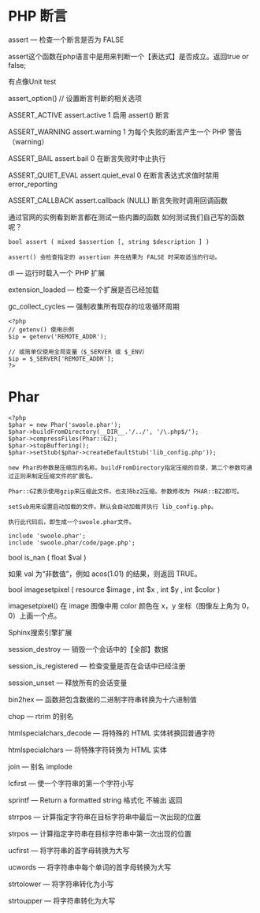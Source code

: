 # PHP 断言

assert — 检查一个断言是否为 FALSE

assert这个函数在php语言中是用来判断一个【表达式】是否成立。返回true or false;

有点像Unit test

assert_option() // 设置断言判断的相关选项

ASSERT_ACTIVE	assert.active	1	启用 assert() 断言

ASSERT_WARNING	assert.warning	1	为每个失败的断言产生一个 PHP 警告（warning）

ASSERT_BAIL	assert.bail	0	在断言失败时中止执行

ASSERT_QUIET_EVAL	assert.quiet_eval	0	在断言表达式求值时禁用 error_reporting

ASSERT_CALLBACK	assert.callback	(NULL)	断言失败时调用回调函数

通过官网的实例看到断言都在测试一些内置的函数 如何测试我们自己写的函数呢？

```
bool assert ( mixed $assertion [, string $description ] )

assert() 会检查指定的 assertion 并在结果为 FALSE 时采取适当的行动。
```

dl — 运行时载入一个 PHP 扩展

extension_loaded — 检查一个扩展是否已经加载

gc_collect_cycles — 强制收集所有现存的垃圾循环周期

```
<?php
// getenv() 使用示例
$ip = getenv('REMOTE_ADDR');

// 或简单仅使用全局变量（$_SERVER 或 $_ENV）
$ip = $_SERVER['REMOTE_ADDR'];
?>
```

# Phar

```
<?php
$phar = new Phar('swoole.phar');
$phar->buildFromDirectory(__DIR__.'/../', '/\.php$/');
$phar->compressFiles(Phar::GZ);
$phar->stopBuffering();
$phar->setStub($phar->createDefaultStub('lib_config.php'));

new Phar的参数是压缩包的名称。buildFromDirectory指定压缩的目录，第二个参数可通过正则来制定压缩文件的扩展名。

Phar::GZ表示使用gzip来压缩此文件。也支持bz2压缩。参数修改为 PHAR::BZ2即可。

setSub用来设置启动加载的文件。默认会自动加载并执行 lib_config.php。

执行此代码后，即生成一个swoole.phar文件。

include 'swoole.phar';
include 'swoole.phar/code/page.php';
```

bool is_nan ( float $val )


如果 val 为“非数值”，例如 acos(1.01) 的结果，则返回 TRUE。

bool imagesetpixel ( resource $image , int $x , int $y , int $color )

imagesetpixel() 在 image 图像中用 color 颜色在 x，y 坐标（图像左上角为 0，0）上画一个点。

Sphinx搜索引擎扩展


session_destroy — 销毁一个会话中的【全部】数据

session_is_registered — 检查变量是否在会话中已经注册

session_unset — 释放所有的会话变量

bin2hex — 函数把包含数据的二进制字符串转换为十六进制值

chop — rtrim 的别名

htmlspecialchars_decode — 将特殊的 HTML 实体转换回普通字符


htmlspecialchars — 将特殊字符转换为 HTML 实体

join — 别名 implode

lcfirst — 使一个字符串的第一个字符小写

sprintf — Return a formatted string 格式化 不输出 返回

strrpos — 计算指定字符串在目标字符串中最后一次出现的位置

strpos — 计算指定字符串在目标字符串中第一次出现的位置

ucfirst — 将字符串的首字母转换为大写

ucwords — 将字符串中每个单词的首字母转换为大写

strtolower — 将字符串转化为小写


strtoupper — 将字符串转化为大写